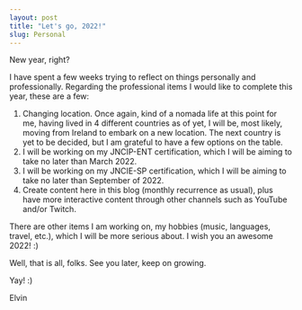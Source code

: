 ```yaml
---
layout: post
title: "Let's go, 2022!" 
slug: Personal
---
```


New year, right?

I have spent a few weeks trying to reflect on things personally and professionally. Regarding the professional items I would like to complete this year, these are a few:

1. Changing location. Once again, kind of a nomada life at this point for me, having lived in 4 different countries as of yet, I will be, most likely, moving from Ireland to embark on a new location. The next country is yet to be decided, but I am grateful to have a few options on the table.
2. I will be working on my JNCIP-ENT certification, which I will be aiming to take no later than March 2022.
3. I will be working on my JNCIE-SP certification, which I will be aiming to take no later than September of 2022.
4. Create content here in this blog (monthly recurrence as usual), plus have more interactive content through other channels such as YouTube and/or Twitch.

There are other items I am working on, my hobbies (music, languages, travel, etc.), which I will be more serious about. I wish you an awesome 2022! :)

Well, that is all, folks. See you later, keep on growing.

Yay! :)

Elvin
